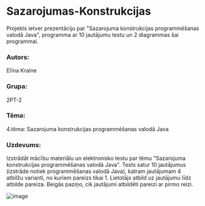 # Sazarojumas-Konstrukcijas

Projekts ietver prezentāciju par "Sazarojuma konstrukcijas programmēšanas valodā Java", programma ar 10 jautājumu testu un 2 diagrammas šai programmai.

### Autors: 
Elīna Kraine
### Grupa: 
2PT-2
### Tēma: 
4.tēma: Sazarojuma konstrukcijas programmēšanas valodā Java
### Uzdevums: 
Izstrādāt mācību materiālu un elektronisko testu par tēmu "Sazarojuma konstrukcijas programmēšanas valodā Java".
Tests satur 10 jautājumus (izstrāde notiek programmēšanas valodā Java), katram jautājumam 4 atbilžu varianti, no kuriem pareizs tikai 1.
Lietotājs atbild uz jautājumu līdz atbilde pareiza. Beigās paziņo, cik jautājumi atbildēti pareizi ar pirmo reizi.

![image](https://github.com/ElinaKraine/Sazarojumas-Konstrukcijas/assets/129928522/0998c163-acda-4350-9095-05b9ecf2419e)
